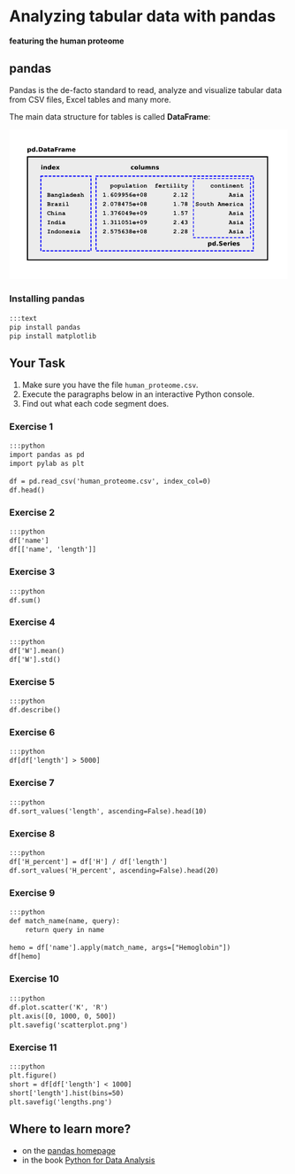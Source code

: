 
# Analyzing tabular data with pandas

**featuring the human proteome**

## pandas

Pandas is the de-facto standard to read, analyze and visualize tabular data from CSV files, Excel tables and many more.

The main data structure for tables is called **DataFrame**:

![pandas DataFrame structure](pandas.png)

### Installing pandas

    :::text
    pip install pandas
    pip install matplotlib

## Your Task

1. Make sure you have the file `human_proteome.csv`.
2. Execute the paragraphs below in an interactive Python console.
3. Find out what each code segment does.


### Exercise 1

    :::python
    import pandas as pd
    import pylab as plt

    df = pd.read_csv('human_proteome.csv', index_col=0)
    df.head()

### Exercise 2
    
    :::python
    df['name']
    df[['name', 'length']]
    
### Exercise 3
    
    :::python
    df.sum()
    
### Exercise 4
    
    :::python
    df['W'].mean()
    df['W'].std()
    
### Exercise 5
    
    :::python
    df.describe()
    
### Exercise 6
    
    :::python
    df[df['length'] > 5000]
    
### Exercise 7
    
    :::python
    df.sort_values('length', ascending=False).head(10)
    
### Exercise 8
    
    :::python
    df['H_percent'] = df['H'] / df['length']
    df.sort_values('H_percent', ascending=False).head(20)
    
### Exercise 9
    
    :::python
    def match_name(name, query):
        return query in name
    
    hemo = df['name'].apply(match_name, args=["Hemoglobin"])
    df[hemo]
    
### Exercise 10
    
    :::python
    df.plot.scatter('K', 'R')
    plt.axis([0, 1000, 0, 500])
    plt.savefig('scatterplot.png')
    
### Exercise 11
    
    :::python
    plt.figure()
    short = df[df['length'] < 1000]
    short['length'].hist(bins=50)
    plt.savefig('lengths.png')
   
## Where to learn more?

* on the [pandas homepage](https://pandas.pydata.org/)
* in the book [Python for Data Analysis](http://shop.oreilly.com/product/0636920050896.do)
